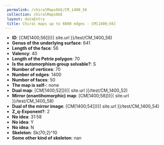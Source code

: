 ```yaml
--- 
 permalink: /chiralMaps6kE/CM_1400_56 
 collection: chiralMaps6kE
 layout: dataEntry
 title: Chiral maps up to 6000 edges - CM[1400;56]
---
```


- **ID**: [CM[1400;56]]({{ site.url }}/test/CM_1400_56)
- **Genus of the underlying surface**: 641
- **Length of the face**: 56
- **Valency**: 40
- **Length of the Petrie polygon**: 70
- **Is the automorphism group solvable?**: S
- **Number of vertices**: 70
- **Number of edges**: 1400
- **Number of faces**: 50
- **The map is self-**: none
- **Dual map**: [CM[1400;52]]({{ site.url }}/test/CM_1400_52)
- **Mirror (enantihomorphic) map**: [CM[1400;58]]({{ site.url }}/test/CM_1400_58)
- **Dual of the mirror image**: [CM[1400;54]]({{ site.url }}/test/CM_1400_54)
- **Z_q-Exponent?**: 2
- **No idea**:  31:58
- **No idea**: Y
- **No idea**: N
- **Skeleton**: Sk(70;2)^10
- **Some other kind of skeleton**: nan
